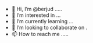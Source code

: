 - 👋 Hi, I’m @berjud .....
- 👀 I’m interested in ...
- 🌱 I’m currently learning ...
- 💞️ I’m looking to collaborate on .
- 📫 How to reach me .....

<!---
berjud/berjud is a ✨ special ✨ repository because its `README.md` (this file) appears on your GitHub profile.
You can click the Preview link to take a look at your changes.
--->
